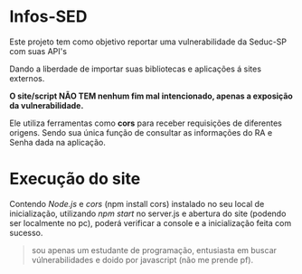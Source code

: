 # Infos-SED

Este projeto tem como objetivo reportar uma vulnerabilidade da Seduc-SP com suas API's

Dando a liberdade de importar suas bibliotecas e aplicações á sites externos.

 **O site/script NÃO TEM nenhum fim mal intencionado, apenas a exposição da vulnerabilidade.**

 Ele utiliza ferramentas como **cors** para receber requisições de diferentes origens.
 Sendo sua única função de consultar as informações do RA e Senha dada na aplicação.

 # Execução do site

 Contendo _Node.js_ e _cors_ (npm install cors) instalado no seu local de inicialização, utilizando _npm start_ no
 server.js e abertura do site (podendo ser localmente no pc), poderá verificar a console e a inicialização feita com
 sucesso.


 > sou apenas um estudante de programação, entusiasta em buscar vúlnerabilidades e doido por javascript (não me prende pf).
